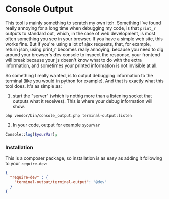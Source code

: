 Console Output
==============

This tool is mainly something to scratch my own itch. Something I've found really annoying for a long time when debugging my code, is that `print_r` outputs to standard out, which, in the case of web development, is most often something you see in your browser. If you have a simple web site, this works fine. But if you're using a lot of ajax requests, that, for example, return json, using print_r becomes really annoying, because you need to dig around your browser's dev console to inspect the response, your frontend will break because your js doesn't know what to do with the extra information, and sometimes your printed information is not invisible at all.

So something I really wanted, is to output debugging information to the terminal (like you would in python for example). And that is exactly what this tool does. It's as simple as:

1. start the "server" (which is nothig more than a listening socket that outputs what it receives). This is where your debug information will show.
```
php vendor/bin/console_output.php terminal-output:listen
```

2. In your code, output for example `$yourVar`
```php
Console::log($yourVar);
```

### Installation

This is a composer package, so installation is as easy as adding it following to your `require-dev`:
```json
{
  "require-dev" : {
    "terminal-output/terminal-output": "@dev"
  }
{
```
